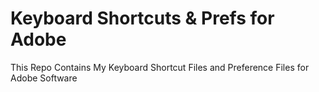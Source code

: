 # Keyboard Shortcuts & Prefs for Adobe

This Repo Contains My Keyboard Shortcut Files and Preference Files for Adobe Software 
